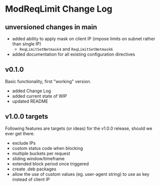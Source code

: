 # ModReqLimit Change Log

## unversioned changes in main

- added ability to apply mask on client IP (impose limits on subnet rather than single IP)
  - `ReqLimitSetNetmask4` and `ReqLimitSetNetmask6`
- added documentation for all existing configuration directives

## v0.1.0

Basic functionality, first "working" version.
- added Change Log
- added current state of WIP
- updated README

## v1.0.0 targets

Following features are targets (or ideas) for the v1.0.0 release, should we ever get there.
- exclude IPs 
- custom status code when blocking
- multiple buckets per request
- sliding window/timeframe
- extended block period once triggered
- create .deb packages
- allow the use of custom values (eg. user-agent string) to use as key instead of client IP

